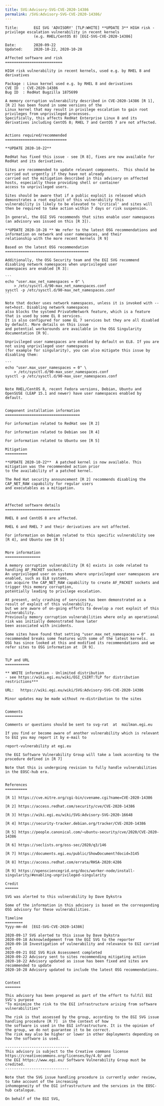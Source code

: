 ```yaml
---
title: SVG:Advisory-SVG-CVE-2020-14386
permalink: /SVG:Advisory-SVG-CVE-2020-14386/
---
```


    Title:       EGI SVG 'ADVISORY' [TLP:WHITE] **UPDATE 3** HIGH risk - privilege escalation vulnerability in recent kernels
                 (e.g. RHEL/CentOS 8) [EGI-SVG-CVE-2020-14386]

    Date:        2020-09-22
    Updated:     2020-10-22, 2020-10-28

    Affected software and risk
    ==========================

    HIGH risk vulnerability in recent kernels, used e.g. by RHEL 8 and derivatives

    Package : Linux kernel used e.g. by RHEL 8 and derivatives
    CVE ID  : CVE-2020-14386
    Bug ID  : RedHat Bugzilla 1875699

    A memory corruption vulnerability described in CVE-2020-14386 [R 1], [R 2] has been found in some versions of the
    Linux kernel that may result in privilege escalation to gain root privileges from unprivileged processes.
    Specifically, this affects RedHat Enterprise Linux 8 and its derivatives including CentOS 8; RHEL 7 and CentOS 7 are not affected.


    Actions required/recommended
    ============================

    **UPDATE 2020-10-22**

    RedHat has fixed this issue - see [R 8], fixes are now available for RedHat and its derivatives.

    Sites are recommended to update relevant components.  This should be carried out urgently if they have not already
    carried out the mitigation described in this advisory on affected hosts, especially those providing shell or container
    access to unprivileged users.

    Sites should be aware that if a public exploit is released which demonstrates a root exploit of this vulnerability this
    vulnerability is likely to be elevated to 'Critical' and sites will then be required to take action within 7 days or risk suspension.

    In general, the EGI SVG recommends that sites enable user namespaces (an advisory was issued on this [R 3]).

    **UPDATE 2020-10-28 ** We refer to the latest OSG recommendations and information on network and user namespaces, and their
    relationship with the more recent kernels [R 9]

    Based on the latest OSG recommendation
    ======================================

    Additionally, the OSG Security team and the EGI SVG recommend disabling network namespaces when unprivileged user
    namespaces are enabled [R 3]:

    ```
    echo "user.max_net_namespaces = 0" \
        > /etc/sysctl.d/90-max_net_namespaces.conf
    sysctl -p /etc/sysctl.d/90-max_net_namespaces.conf
    ```

    Note that docker uses network namespaces, unless it is invoked with --net=host. Disabling network namespaces
    also blocks the systemd PrivateNetwork feature, which is a feature that is used by some EL 8 services.
    It is also configured for some EL 7 services but they are all disabled by default. More details on this issue
    and potential workarounds are available in the OSG Singularity documentation [R 9].

    Unprivileged user namespaces are enabled by default on EL8. If you are not using unprivileged user namespaces
    (for example for singularity), you can also mitigate this issue by disabling them:

    ```
    echo "user.max_user_namespaces = 0" \
        > /etc/sysctl.d/90-max_user_namespaces.conf
    sysctl -p /etc/sysctl.d/90-max_user_namespaces.conf


    Note RHEL/CentOS 8, recent Fedora versions, Debian, Ubuntu and OpenSUSE (LEAP 15.1 and newer) have user namespaces enabled by default.


    Component installation information
    ==================================

    For information related to RedHat see [R 2]

    For information related to Debian see [R 4]

    For information related to Ubuntu see [R 5]

    Mitigation
    ==========

    **UPDATE 2020-10-22**  A patched kernel is now available. This mitigation was the recommended action prior
    to the availability of a patched kernel.

    The Red Hat security announcement [R 2] recommends disabling the CAP_NET_RAW capability for regular users
    and executables as a mitigation.



    Affected software details
    =========================

    RHEL 8 and CentOS 8 are affected.

    RHEL 6 and RHEL 7 and their derivatives are not affected.

    For information on Debian related to this specific vulnerability see [R 4], and Ubuntu see [R 5]


    More information
    ================

    A memory corruption vulnerability [R 6] exists in code related to handling AF_PACKET sockets.
    An unprivileged user on systems where unprivileged user namespaces are enabled, such as EL8 systems,
    can acquire the CAP_NET_RAW capability to create AF_PACKET sockets and trigger this memory corruption,
    potentially leading to privilege escalation.

    At present, only crashing of services has been demonstrated as a result of exploit of this vulnerability,
    but we are aware of on-going efforts to develop a root exploit of this vulnerability.
    Previously memory corruption vulnerabilities where only an operational risk was initially demonstrated have later
    been associated with incidents.

    Some sites have found that setting "user.max_net_namespaces = 0"  as recommended breaks some features with some of the latest kernels.
    OSG has since looked at this and modified its recommendations and we refer sites to OSG information at  [R 9].


    TLP and URL
    ===========

    ** WHITE information - Unlimited distribution
    - see https://wiki.egi.eu/wiki/EGI_CSIRT:TLP for distribution restrictions***

    URL:   https://wiki.egi.eu/wiki/SVG:Advisory-SVG-CVE-2020-14386

    Minor updates may be made without re-distribution to the sites


    Comments
    ========

    Comments or questions should be sent to svg-rat  at  mailman.egi.eu

    If you find or become aware of another vulnerability which is relevant to EGI you may report it by e-mail to

    report-vulnerability at egi.eu

    the EGI Software Vulnerability Group will take a look according to the procedure defined in [R 7]

    Note that this is undergoing revision to fully handle vulnerabilities in the EOSC-hub era.


    References
    ==========

    [R 1] https://cve.mitre.org/cgi-bin/cvename.cgi?name=CVE-2020-14386

    [R 2] https://access.redhat.com/security/cve/CVE-2020-14386

    [R 3] https://wiki.egi.eu/wiki/SVG:Advisory-SVG-2020-16648

    [R 4] https://security-tracker.debian.org/tracker/CVE-2020-14386

    [R 5] https://people.canonical.com/~ubuntu-security/cve/2020/CVE-2020-14386

    [R 6] https://seclists.org/oss-sec/2020/q3/146

    [R 7] https://documents.egi.eu/public/ShowDocument?docid=3145

    [R 8] https://access.redhat.com/errata/RHSA-2020:4286

    [R 9] https://opensciencegrid.org/docs/worker-node/install-singularity/#enabling-unprivileged-singularity

    Credit
    ======

    SVG was alerted to this vulnerability by Dave Dykstra

    Some of the information in this advisory is based on the corresponding OSG advisory for these vulnerabilities.

    Timeline
    ========
    Yyyy-mm-dd  [EGI-SVG-CVE-2020-14386]

    2020-09-17 SVG alerted to this issue by Dave Dykstra
    2020-09-18 Acknowledgement from the EGI SVG to the reporter
    2020-09-18 Investigation of vulnerability and relevance to EGI carried out
    2020-09-21 EGI SVG Risk Assessment completed
    2020-09-22 Advisory sent to sites recommending mitigating action
    2020-10-22 Advisory updated as issue has been fixed and sites are recommended to update
    2020-10-28 Advisory updated to include the latest OSG recommendations.


    Context
    =======

    This advisory has been prepared as part of the effort to fulfil EGI SVG's purpose
    "To minimize the risk to the EGI infrastructure arising from software vulnerabilities"

    The risk is that assessed by the group, according to the EGI SVG issue handling procedure [R 7]  in the context of how
    the software is used in the EGI infrastructure. It is the opinion of the group, we do not guarantee it to be correct.
    The risk may also be higher or lower in other deployments depending on how the software is used.

    -----------------------------
    This advisory is subject to the Creative commons license https://creativecommons.org/licenses/by/4.0/ and
    the EGI https://www.egi.eu/ Software Vulnerability Group must be credited.
    -----------------------------

    Note that the SVG issue handling procedure is currently under review, to take account of the increasing
    inhomogeneity of the EGI infrastructure and the services in the EOSC-hub catalogue.

    On behalf of the EGI SVG,
